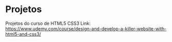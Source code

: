 # Projetos
 Projetos do curso de HTML5 CSS3
Link: https://www.udemy.com/course/design-and-develop-a-killer-website-with-html5-and-css3/
